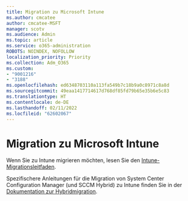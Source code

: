 ```yaml
---
title: Migration zu Microsoft Intune
ms.author: cmcatee
author: cmcatee-MSFT
manager: scotv
ms.audience: Admin
ms.topic: article
ms.service: o365-administration
ROBOTS: NOINDEX, NOFOLLOW
localization_priority: Priority
ms.collection: Adm_O365
ms.custom:
- "9001216"
- "3188"
ms.openlocfilehash: ed6348703110a113fa549b7c18b9a0c8971c8a8d
ms.sourcegitcommit: 49eaa1417714617d768df85fd79b65e35b6e5c83
ms.translationtype: HT
ms.contentlocale: de-DE
ms.lasthandoff: 02/11/2022
ms.locfileid: "62602067"
---
```

# <a name="migrating-to-microsoft-intune"></a>Migration zu Microsoft Intune

Wenn Sie zu Intune migrieren möchten, lesen Sie den [Intune-Migrationsleitfaden](https://docs.microsoft.com/intune/fundamentals/migration-guide).

Spezifischere Anleitungen für die Migration von System Center Configuration Manager (und SCCM Hybrid) zu Intune finden Sie in der [Dokumentation zur Hybridmigration](https://docs.microsoft.com/sccm/mdm/deploy-use/migrate-hybridmdm-to-intunesa). 